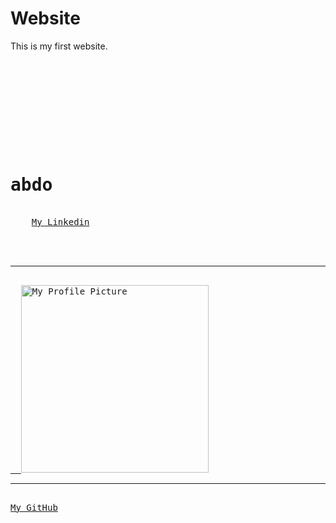 # Website
This is my first website.
<pre> 

<!DOCTYPE html>
<html lang="en">
<head>
    <meta charset="UTF-8">
</head>

<body style"background-color:red;">
<h1>abdo</h1>
    <a href="https://www.linkedin.com/in/abdalrahman-gaber-813029339">My Linkedin</a>
</body>
</html>

<hr> 
<a href=https://abdalrahmangaber.github.io/Website>  <img src="https://abdalrahmangaber.github.io/Website/abdo.jpg" alt="My Profile Picture" width="300"></a>
<hr> 
<a href="https://github.com/AbdalrahmanGaber">My GitHub</a>
 